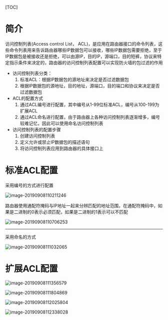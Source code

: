 [TOC]

# 简介

访问控制列表(Access control List， ACL)，是应用在路由器接口的命令列表，这些命令列表用来告诉路由器哪些IP数据包可以接收，哪些IP数据包需要拒绝，至于IP数据包是被接收还是拒绝，可以由源IP，目的IP，源端口，目的短裤，协议来特定指示条件来决定的，路由器的访问控制列表配置可以实现防火墙的包过滤的作用



* 访问控制列表分类：
  1. 标准ACL：根据IP数据包的源地址来决定是否过滤数据包
  2. 根据IP数据包的源地址，目的地址，源端口，目的端口和协议来决定是否过滤数据包
* ACL的配置方式
  1. 通过ACL编号进行配置，其中编号从1-99位标准ACL，编号从100-199为扩展ACL
  2. 通过ACL命名进行配置，由于路由器上各种访问控制列表逐渐增多，编号较难记忆，因此可以使用命名访问控制列表
* 访问控制列表的配置步骤
  1. 创建访问控制列表
  2. 定义允许或禁止IP数据包的描述语句
  3. 将访问控制列表应用到路由器的具体接口上



# 标准ACL配置

采用编号的方式进行配置

![image-20190908110211246](/Users/chenyansong/Documents/note/images/computeNetwork/image-20190908110211246.png)

路由器使用通配符掩码与IP地址一起来分辨匹配的地址范围，在通配符掩码中，如果是二进制的0表示必须匹配，如果是二进制的1表示可以不匹配

![image-20190908110706253](/Users/chenyansong/Documents/note/images/computeNetwork/image-20190908110706253.png)

---

采用命名的方式

![image-20190908111032065](/Users/chenyansong/Documents/note/images/computeNetwork/image-20190908111032065.png)



# 扩展ACL配置

![image-20190908111356579](/Users/chenyansong/Documents/note/images/computeNetwork/image-20190908111356579.png)

![image-20190908111804869](/Users/chenyansong/Documents/note/images/computeNetwork/image-20190908111804869.png)

![image-20190908112025804](/Users/chenyansong/Documents/note/images/computeNetwork/image-20190908112025804.png)

![image-20190908112338028](/Users/chenyansong/Documents/note/images/computeNetwork/image-20190908112338028.png)
